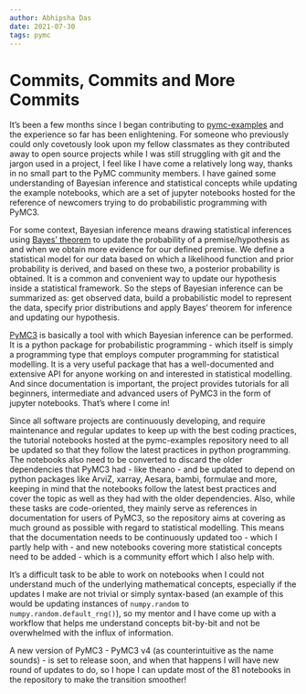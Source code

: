 ```yaml
---
author: Abhipsha Das
date: 2021-07-30
tags: pymc
---
```


# Commits, Commits and More Commits

It’s been a few months since I began contributing to [pymc-examples](https://github.com/pymc-devs/pymc-examples) and the experience so far has been enlightening. For someone who previously could only covetously look upon my fellow classmates as they contributed away to open source projects while I was still struggling with git and the jargon used in a project, I feel like I have come a relatively long way, thanks in no small part to the PyMC community members. I have gained some understanding of Bayesian inference and statistical concepts while updating the example notebooks, which are a set of jupyter notebooks hosted for the reference of newcomers trying to do probabilistic programming with PyMC3. 

For some context, Bayesian inference means drawing statistical inferences using [Bayes’ theorem](https://en.wikipedia.org/wiki/Bayes%27_theorem) to update the probability of a premise/hypothesis as and when we obtain more evidence for our defined premise. We define a statistical model for our data based on which a likelihood function and prior probability is derived, and based on these two, a posterior probability is obtained. It is a common and convenient way to update our hypothesis inside a statistical framework. So the steps of Bayesian inference can be summarized as: get observed data, build a probabilistic model to represent the data, specify prior distributions and apply Bayes’ theorem for inference and updating our hypothesis.

[PyMC3](https://github.com/pymc-devs/pymc3) is basically a tool with which Bayesian inference can be performed. It is a python package for probabilistic programming  - which itself is simply a programming type that employs computer programming for statistical modelling. It is a very useful package that has a well-documented and extensive API for anyone working on and interested in statistical modelling. And since documentation is important, the project provides tutorials for all beginners, intermediate and advanced users of PyMC3 in the form of jupyter notebooks. That’s where I come in! 

Since all software projects are continuously developing, and require maintenance and regular updates to keep up with the best coding practices, the tutorial notebooks hosted at the pymc-examples repository need to all be updated so that they follow the latest practices in python programming. The notebooks also need to be converted to discard the older dependencies that PyMC3 had - like theano - and be updated to depend on python packages like ArviZ, xarray, Aesara, bambi, formulae and more, keeping in mind that the notebooks follow the latest best practices and cover the topic as well as they had with the older dependencies. Also, while these tasks are code-oriented, they mainly serve as references in documentation for users of PyMC3, so the repository aims at covering as much ground as possible with regard to statistical modelling. This means that the documentation needs to be continuously updated too - which I partly help with - and new notebooks covering more statistical concepts need to be added - which is a community effort which I also help with. 

It’s a difficult task to be able to work on notebooks when I could not understand much of the underlying mathematical concepts, especially if the updates I make are not trivial or simply syntax-based (an example of this would be updating instances of `numpy.random` to `numpy.random.default_rng()`), so my mentor and I have come up with a workflow that helps me understand concepts bit-by-bit and not be overwhelmed with the influx of information.

A new version of PyMC3 - PyMC3 v4 (as counterintuitive as the name sounds) - is set to release soon, and when that happens I will have new round of updates to do, so I hope I can update most of the 81 notebooks in the repository to make the transition smoother!
